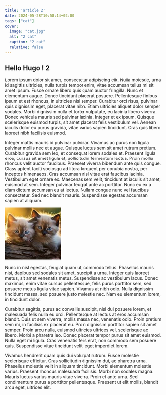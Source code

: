 ```yaml
---
title: 'article 2'
date: 2024-05-28T10:58:14+02:00
tags: ["cat"]
cover:
  image: "cat.jpg"
  alt: "2 cat"
  caption: "2 cat"
  relative: false 
---
```


## Hello Hugo ! 2



Lorem ipsum dolor sit amet, consectetur adipiscing elit. Nulla molestie, urna id sagittis ultricies, nulla turpis tempor enim, vitae accumsan tellus mi sit amet ipsum. Fusce ornare libero quis quam auctor fringilla. Nunc et elementum augue. Donec tincidunt placerat posuere. Pellentesque finibus ipsum et est rhoncus, in ultricies nisl semper. Curabitur orci risus, pulvinar quis dignissim eget, placerat vitae nibh. Etiam ultricies aliquet dolor semper sodales. Morbi dignissim nulla et tortor vulputate, eu lacinia libero viverra. Donec vehicula mauris sed pulvinar lacinia. Integer et ex ipsum. Quisque scelerisque euismod turpis, sit amet placerat felis vestibulum vel. Aenean iaculis dolor eu purus gravida, vitae varius sapien tincidunt. Cras quis libero laoreet nibh facilisis euismod.

Integer mattis mauris id pulvinar pulvinar. Vivamus ac purus non ligula pulvinar mollis nec et augue. Quisque luctus sem sit amet rutrum pretium. Curabitur gravida sem leo, et consequat lorem sodales et. Praesent ligula eros, cursus sit amet ligula et, sollicitudin fermentum lectus. Proin mollis rhoncus velit auctor faucibus. Praesent viverra bibendum ante quis congue. Class aptent taciti sociosqu ad litora torquent per conubia nostra, per inceptos himenaeos. Cras accumsan nisl vitae erat faucibus lacinia. Vestibulum eget ornare ex. Maecenas sem velit, tincidunt at iaculis sit amet, euismod at sem. Integer pulvinar feugiat ante ac porttitor. Nunc eu ex a diam dictum accumsan eu at lectus. Nullam congue nunc vel faucibus consectetur. Sed nec blandit mauris. Suspendisse egestas accumsan sapien at aliquam.

![CAT](cat.jpg)

Nunc in nisl egestas, feugiat quam ut, commodo tellus. Phasellus mauris nisi, dapibus sed sodales sit amet, suscipit a urna. Integer quis laoreet metus, sit amet venenatis metus. Suspendisse ac vestibulum lacus. Donec maximus, enim vitae cursus pellentesque, felis purus porttitor sem, sed posuere metus ligula vitae sapien. Vivamus at nibh odio. Nulla dignissim tincidunt massa, sed posuere justo molestie nec. Nam eu elementum lorem, in tincidunt dolor.

Curabitur sagittis, purus ac convallis suscipit, nisl dui posuere lorem, et malesuada felis nulla eu orci. Pellentesque at lectus at eros accumsan blandit. Duis ut sem viverra, mollis massa nec, venenatis odio. Proin pretium sem mi, in facilisis ex placerat eu. Proin dignissim porttitor sapien sit amet semper. Proin arcu nulla, euismod ultricies ultrices vel, scelerisque ac libero. Morbi a pharetra leo. Donec placerat tempor purus sit amet euismod. Nulla eget mi ligula. Cras venenatis felis erat, non commodo sem posuere quis. Suspendisse vitae tincidunt velit, eget imperdiet lorem.

Vivamus hendrerit quam quis dui volutpat rutrum. Fusce molestie scelerisque efficitur. Cras sollicitudin dignissim dui, ac pharetra urna. Phasellus molestie velit in aliquam tincidunt. Morbi elementum molestie varius. Praesent rhoncus malesuada facilisis. Morbi non sodales magna. Mauris luctus varius mauris vitae viverra. Proin et ante urna. Sed condimentum purus a porttitor pellentesque. Praesent ut elit mollis, blandit arcu eget, ultrices elit.

